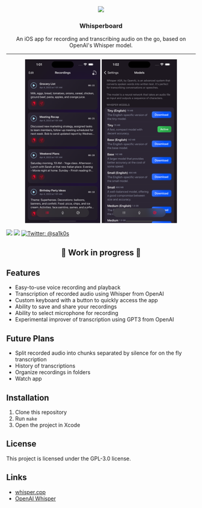 <div align="center">
  <a href="https://github.com/Saik0s/Whisperboard">
    <img src="App/Resources/Assets.xcassets/AppIcon.appiconset/ios-marketing.png" width="80">
  </a>

  <h3 align="center">Whisperboard</h3>

  <p align="center">
    An iOS app for recording and transcribing audio on the go, based on OpenAI's Whisper model.
  </p>
</div>
<hr />

<div align="center">
<img src=".github/screenshot1.png" width="200">
<img src=".github/screenshot2.png" width="200">
</div>
<p>
    <img src="https://img.shields.io/badge/License-GPL3-blue.svg" />
    <img src="https://img.shields.io/badge/Platforms-iOS-3876D3.svg" />
    <a href="https://twitter.com/sa1k0s">
        <img src="https://img.shields.io/badge/Contact-@sa1k0s-purple.svg?style=flat" alt="Twitter: @sa1k0s" />
    </a>
</p>

<h2 align="center">🚧 Work in progress 🚧</h2>

## Features

- Easy-to-use voice recording and playback
- Transcription of recorded audio using Whisper from OpenAI
- Custom keyboard with a button to quickly access the app
- Ability to save and share your recordings
- Ability to select microphone for recording
- Experimental improver of transcription using GPT3 from OpenAI

## Future Plans

- Split recorded audio into chunks separated by silence for on the fly transcription
- History of transcriptions
- Organize recordings in folders
- Watch app

## Installation

1. Clone this repository
2. Run `make`
3. Open the project in Xcode

## License

This project is licensed under the GPL-3.0 license.

## Links

- [whisper.cpp](https://github.com/ggerganov/whisper.cpp)
- [OpenAI Whisper](https://github.com/openai/whisper)
